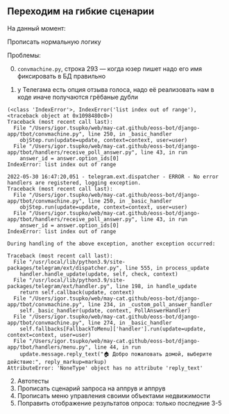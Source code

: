 ## Переходим на гибкие сценарии

На данный момент:

Прописать нормальную логику

Проблемы:

0. `convmachine.py`, строка 293 — когда юзер пишет надо его имя фиксировать в БД правильно

1. у Телегама есть опция отзыва голоса, надо её реализовать нам в коде иначе получаются грёбаные дубли

```
(<class 'IndexError'>, IndexError('list index out of range'), <traceback object at 0x1098480c0>)
Traceback (most recent call last):
  File "/Users/igor.tsupko/web/may-cat.github/eoss-bot/django-app/tbot/convmachine.py", line 250, in _basic_handler
    objStep.run(update=update, context=context, user=user)
  File "/Users/igor.tsupko/web/may-cat.github/eoss-bot/django-app/tbot/handlers/receive_poll_answer.py", line 43, in run
    answer_id = answer.option_ids[0]
IndexError: list index out of range

2022-05-30 16:47:20,051 - telegram.ext.dispatcher - ERROR - No error handlers are registered, logging exception.
Traceback (most recent call last):
  File "/Users/igor.tsupko/web/may-cat.github/eoss-bot/django-app/tbot/convmachine.py", line 250, in _basic_handler
    objStep.run(update=update, context=context, user=user)
  File "/Users/igor.tsupko/web/may-cat.github/eoss-bot/django-app/tbot/handlers/receive_poll_answer.py", line 43, in run
    answer_id = answer.option_ids[0]
IndexError: list index out of range

During handling of the above exception, another exception occurred:

Traceback (most recent call last):
  File "/usr/local/lib/python3.9/site-packages/telegram/ext/dispatcher.py", line 555, in process_update
    handler.handle_update(update, self, check, context)
  File "/usr/local/lib/python3.9/site-packages/telegram/ext/handler.py", line 198, in handle_update
    return self.callback(update, context)
  File "/Users/igor.tsupko/web/may-cat.github/eoss-bot/django-app/tbot/convmachine.py", line 234, in _custom_poll_answer_handler
    self._basic_handler(update, context, PollAnswerHandler)
  File "/Users/igor.tsupko/web/may-cat.github/eoss-bot/django-app/tbot/convmachine.py", line 274, in _basic_handler
    self.fallbacks[FallbackToMenu]['handler'].run(update=update, context=context, user=user)
  File "/Users/igor.tsupko/web/may-cat.github/eoss-bot/django-app/tbot/handlers/menu.py", line 44, in run
    update.message.reply_text("🏠 Добро пожаловать домой, выберите действие:", reply_markup=markup)
AttributeError: 'NoneType' object has no attribute 'reply_text'
```

2. Автотесты
3. Прописать сценарий запроса на аппрув и аппрув
4. Прописать меню управления своими объектами недвижимости
5. Поправить отображение результатов опроса: только последние 3-5